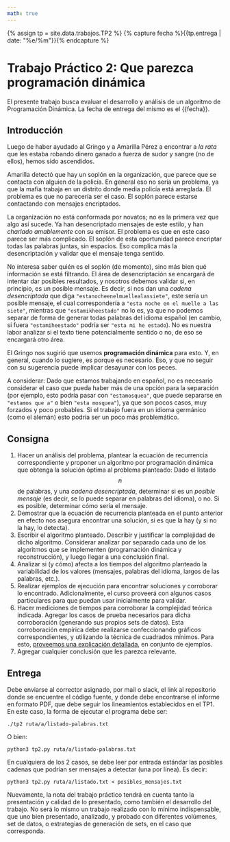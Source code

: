 ```yaml
---
math: true
---
```


{% assign tp = site.data.trabajos.TP2 %}
{% capture fecha %}{{tp.entrega | date: "%e/%m"}}{% endcapture %}

# Trabajo Práctico 2: Que parezca programación dinámica

El presente trabajo busca evaluar el desarrollo y análisis de un algoritmo 
de Programación Dinámica. 
La fecha de entrega del mismo es el {{fecha}}.

## Introducción

Luego de haber ayudado al Gringo y a Amarilla Pérez a encontrar a _la rata_
que les estaba robando dinero ganado a fuerza de sudor y sangre (no de ellos),
hemos sido ascendidos.

Amarilla detectó que hay un soplón en la organización, que parece que se contacta
con alguien de la policía. En general eso no sería un problema, ya que la mafia
trabaja en un distrito donde media policía está arreglada. El problema es que
no parecería ser el caso. El soplón parece estarse contactando con mensajes encriptados.

La organización no está conformada por novatos; no es la primera vez que algo así sucede. 
Ya han desencriptado mensajes de este estilo, y han _charlado amablemente_ con su emisor. 
El problema es que en este caso parece ser más complicado. El soplón de esta oportunidad parece
encriptar todas las palabras juntas, sin espacios. Eso complica más la desencriptación
y validar que el mensaje tenga sentido. 

No interesa saber quién es el soplón (de momento), sino más bien qué información se está filtrando. 
El área de desencriptación se encargará de intentar dar posibles resultados, y nosotros debemos
validar si, en principio, es un posible mensaje. Es decir, si nos dan una _cadena desencriptada_ que diga 
`"estanocheenelmuellealassiete"`, este sería un posible mensaje, el cual correspondería a `"esta noche en el muelle a las siete"`,
mientras que `"estamikheestado"` no lo es, ya que no podemos separar de forma de generar todas palabras
del idioma español (en cambio, si fuera `"estamiheestado"` podría ser `"esta mi he estado`). No es 
nuestra labor analizar si el texto tiene potencialmente sentido o no, de eso se encargará otro área.

El Gringo nos sugirió que usemos **programación dinámica** para esto. Y, en general, cuando lo sugiere, 
es porque es necesario. Eso, y que no seguir con su sugerencia puede implicar desayunar con los peces. 

A considerar: Dado que estamos trabajando en español, no es necesario considerar el caso que pueda haber más de una
opción para la separación (por ejemplo, esto podría pasar con `"estamosquea"`, que puede separarse
en `"estamos que a"` o bien `"esta mosquea"`), ya que son pocos casos, muy forzados y poco probables. 
Si el trabajo fuera en un idioma germánico (como el alemán) esto podría ser un poco más problemático. 


## Consigna

1. 	Hacer un análisis del problema, plantear la ecuación de recurrencia correspondiente
	y proponer un algoritmo por programación dinámica 
	que obtenga la solución óptima al problema planteado: Dado el listado $$n$$ de palabras, 
	y una _cadena desencriptada_, determinar si es un _posible mensaje_ (es decir, se lo puede
	separar en palabras del idioma), o no. Si es posible, determinar cómo sería el mensaje. 
2. 	Demostrar que la ecuación de recurrencia planteada en el punto anterior en efecto nos asegura
	encontrar una solución, si es que la hay (y si no la hay, lo detecta).
3.	Escribir el algoritmo planteado. Describir y justificar la complejidad de dicho algoritmo. Considerar
	analizar por separado cada uno de los algoritmos que se implementen (programación dinámica y 
	reconstrucción), y luego llegar a una conclusión final. 
4. 	Analizar si (y cómo) afecta a los tiempos del algoritmo planteado la variabilidad de los valores
	(mensajes, palabras del idioma, largos de las palabras, etc.).
5. 	Realizar ejemplos de ejecución para encontrar soluciones y corroborar lo encontrado. Adicionalmente, 
	el curso proveerá con algunos casos particulares para que puedan usar inicialmente para validar. 
6. 	Hacer mediciones de tiempos para corroborar la complejidad teórica indicada. 
	Agregar los casos de prueba necesarios para dicha corroboración (generando sus propios sets de datos).
	Esta corroboración empírica debe realizarse confeccionando gráficos correspondientes, y utilizando la 
	técnica de cuadrados mínimos. Para esto, 
	[proveemos una explicación detallada](https://github.com/algoritmos-rw/tda_ejemplos/blob/main/analisis_complejidad/cuadrados_minimos.ipynb),
	en conjunto de ejemplos. 
7.	Agregar cualquier conclusión que les parezca relevante.  


## Entrega

Debe enviarse al corrector asignado, por mail o slack, el link
al repositorio donde se encuentre el código fuente, y donde debe encontrarse
el informe en formato PDF, que debe seguir los lineamientos establecidos en el TP1. 
En este caso, la forma de ejecutar el programa debe ser: 

```
./tp2 ruta/a/listado-palabras.txt
```
O bien: 
```
python3 tp2.py ruta/a/listado-palabras.txt
```

En cualquiera de los 2 casos, se debe leer por entrada estándar las posibles cadenas que podrían
ser mensajes a detectar (una por línea). Es decir: 
```
python3 tp2.py ruta/a/listado.txt < posibles_mensajes.txt
```

Nuevamente, la nota del trabajo práctico tendrá en cuenta tanto la presentación y calidad de lo presentado, 
como también el desarrollo del trabajo. No será lo mismo un trabajo realizado con lo mínimo
indispensable, que uno bien presentado, analizado, y probado con diferentes volúmenes, set de 
datos, o estrategias de generación de sets, en el caso que corresponda. 



